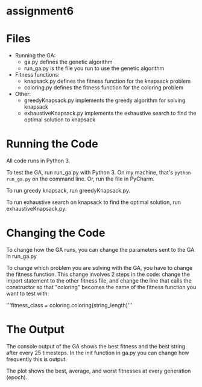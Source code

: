 # assignment6

# Files

* Running the GA:
  * ga.py defines the genetic algorithm
  * run_ga.py is the file you run to use the genetic algorithm
* Fitness functions:
  * knapsack.py defines the fitness function for the knapsack problem
  * coloring.py defines the fitness function for the coloring problem
* Other:
  * greedyKnapsack.py implements the greedy algorithm for solving knapsack
  * exhaustiveKnapsack.py implements the exhaustive search to find the optimal solution to knapsack

# Running the Code
All code runs in Python 3.

To test the GA, run run_ga.py with Python 3. On my machine, that's ```python run_ga.py``` on the command line. 
Or, run the file in PyCharm.

To run greedy knapsack, run greedyKnapsack.py.

To run exhaustive search on knapsack to find the optimal solution, run exhaustiveKnapsack.py.

# Changing the Code

To change how the GA runs, you can change the parameters sent to the GA in run_ga.py

To change which problem you are solving with the GA, you have to change the fitness function. This change involves 2 steps in the code: change the import statement to the other fitness file, and change the line that calls the constructor so that "coloring" becomes the name of the fitness function you want to test with:

'''fitness_class = coloring.coloring(string_length)'''

# The Output

The console output of the GA shows the best fitness and the best string after every 25 timesteps. In the init function in ga.py you can change how frequently this is output.

The plot shows the best, average, and worst fitnesses at every generation (epoch).